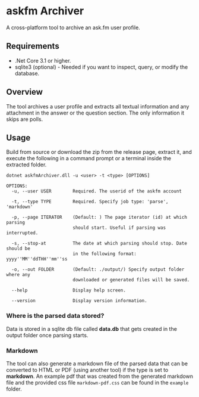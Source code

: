 # askfm Archiver
A cross-platform tool to archive an ask.fm user profile.

## Requirements
- .Net Core 3.1 or higher.
- sqlite3 (optional) - Needed if you want to inspect, query, or modify the database.

## Overview
The tool archives a user profile and extracts all textual information and any attachment in the answer or the question section.
The only information it skips are polls.

## Usage
Build from source or download the zip from the release page, extract it, and execute the following in a command prompt or a terminal inside the extracted folder.
```
dotnet askfmArchiver.dll -u <user> -t <type> [OPTIONS]

OPTIONS:
  -u, --user USER        Required. The userid of the askfm account

  -t, --type TYPE        Required. Specify job type: 'parse', 'markdown'

  -p, --page ITERATOR    (Default: ) The page iterator (id) at which parsing
                         should start. Useful if parsing was interrupted.

  -s, --stop-at          The date at which parsing should stop. Date should be
                         in the following format: yyyy''MM''ddTHH''mm''ss

  -o, --out FOLDER       (Default: ./output/) Specify output folder where any
                         downloaded or generated files will be saved.

  --help                 Display help screen.

  --version              Display version information.
 ```

### Where is the parsed data stored?
Data is stored in a sqlite db file called **data.db** that gets created in the output folder once parsing starts. 

### Markdown
The tool can also generate a markdown file of the parsed data that can be converted to HTML or PDF (using another tool) if the type is set to **markdown**.
An example pdf that was created from the generated markdown file and the provided css file `markdown-pdf.css` can be found in the `example` folder.
